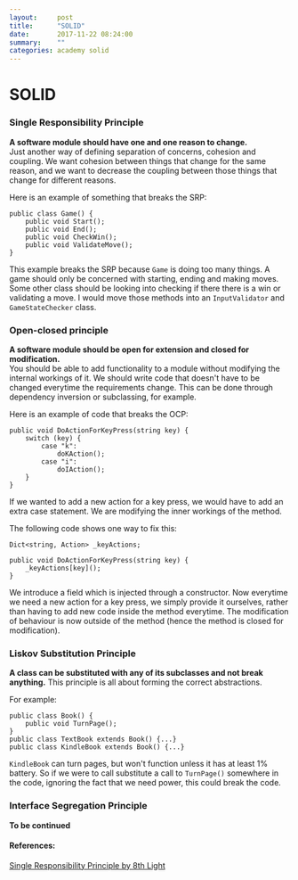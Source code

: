 ```yaml
---
layout:     post
title:      "SOLID"
date:       2017-11-22 08:24:00
summary:    "" 
categories: academy solid
---
```


# SOLID

### Single Responsibility Principle
**A software module should have one and one reason to change.**  
Just another way of defining separation of concerns, cohesion and coupling. We want cohesion between things that change for the same reason, and we want to decrease the coupling between those things that change for different reasons.  

Here is an example of something that breaks the SRP:
```
public class Game() {
    public void Start();
    public void End();
    public void CheckWin();
    public void ValidateMove();
}
```
This example breaks the SRP because `Game` is doing too many things. A game should only be concerned with starting, ending and making moves.  
Some other class should be looking into checking if there there is a win or validating a move. I would move those methods into an `InputValidator` and `GameStateChecker` class.

### Open-closed principle
**A software module should be open for extension and closed for modification.**  
You should be able to add functionality to a module without modifying the internal workings of it. We should write code that doesn't have to be changed everytime the requirements change. This can be done through dependency inversion or subclassing, for example.  

Here is an example of code that breaks the OCP:  
```
public void DoActionForKeyPress(string key) {
    switch (key) {
        case "k":
            doKAction();
        case "i":
            doIAction();
    }
}
```
If we wanted to add a new action for a key press, we would have to add an extra case statement. We are modifying the inner workings of the method.  

The following code shows one way to fix this:
```
Dict<string, Action> _keyActions;

public void DoActionForKeyPress(string key) {
    _keyActions[key]();
}
```
We introduce a field which is injected through a constructor. Now everytime we need a new action for a key press, we simply provide it ourselves, rather than having to add new code inside the method everytime. The modification of behaviour is now outside of the method (hence the method is closed for modification).  

### Liskov Substitution Principle
**A class can be substituted with any of its subclasses and not break anything.**
This principle is all about forming the correct abstractions.  

For example:
```
public class Book() {
    public void TurnPage();
}
public class TextBook extends Book() {...}
public class KindleBook extends Book() {...} 
```
`KindleBook` can turn pages, but won't function unless it has at least 1% battery. So if we were to call substitute a call to `TurnPage()` somewhere in the code, ignoring the fact that we need power, this could break the code.

### Interface Segregation Principle
**To be continued**  

#### References:
[Single Responsibility Principle by 8th Light](https://8thlight.com/blog/uncle-bob/2014/05/08/SingleReponsibilityPrinciple.html)

